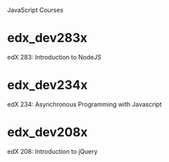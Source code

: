 JavaScript Courses

# edx_dev283x
edX 283: Introduction to NodeJS

# edx_dev234x
edX 234: Asynchronous Programming with Javascript

# edx_dev208x
edX 208: Introduction to jQuery
